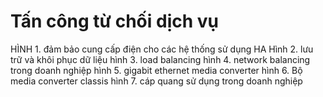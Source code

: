 # **Tấn công từ chối dịch vụ**
HÌNH 1. đảm bảo cung cấp điện cho các hệ thống sử dụng HA
Hình 2. lưu trữ và khôi phục dữ liệu
hình 3. load balancing
hình 4. network balancing trong doanh nghiệp
hình 5. gigabit ethernet media converter
hình 6. Bộ media converter classis
hình 7. cáp quang sử dụng trong doanh nghiệp